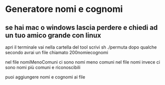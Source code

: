 # Generatore nomi e cognomi
## se hai mac o windows lascia perdere e chiedi ad un tuo amico grande con linux

apri il terminale
vai nella cartella del tool
scrivi sh ./permuta
dopo qualche secondo avrai un file chiamato 200nomiecognomi

nel file nomiMenoComuni ci sono nomi meno comuni
nel file nomi invece ci sono nomi più comuni e riconoscibili


puoi aggiungere nomi e cognomi ai file
